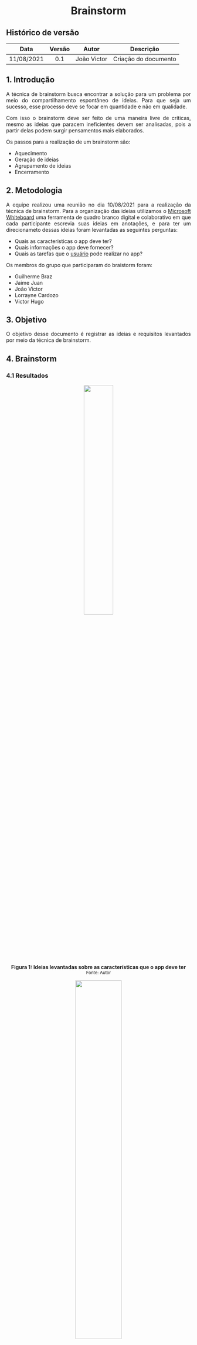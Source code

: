 # <center> Brainstorm


## Histórico de versão
| Data | Versão | Autor | Descrição |
| :-:|:-:|:-:|:-: |
| 11/08/2021 | 0.1 | João Victor | Criação do documento |

<div align="justify">

## 1. Introdução
A técnica de brainstorm busca encontrar a solução para um problema por meio do compartilhamento espontâneo de ideias. Para que seja um sucesso, esse processo deve se focar em quantidade e não em qualidade.

Com isso o brainstorm deve ser feito de uma maneira livre de críticas, mesmo as ideias que paracem ineficientes devem ser analisadas, pois a partir delas podem surgir pensamentos mais elaborados.

Os passos para a realização de um brainstorm são:

- Aquecimento
- Geração de ideias
- Agrupamento de ideias
- Encerramento

## 2. Metodologia
A equipe realizou uma reunião no dia 10/08/2021 para a realização da técnica de brainstorm. Para a organização das ideias utilizamos o [Microsoft Whiteboard](https://www.microsoft.com/pt-br/microsoft-365/microsoft-whiteboard/digital-whiteboard-app) uma ferramenta de quadro branco digital e colaborativo em que cada participante escrevia suas ideias em anotações, e para ter um direcionameto dessas ideias foram levantadas as seguintes perguntas:

- Quais as caracteristicas o app deve ter?
- Quais informações o app deve fornecer?
- Quais as tarefas que o [usuário](./modelagem/lexico?id=usuário) pode realizar no app?

Os membros do grupo que participaram do braistorm foram:

- Guilherme Braz
- Jaime Juan
- João Victor
- Lorrayne Cardozo
- Victor Hugo

## 3. Objetivo
O objetivo desse documento é registrar as ideias e requisitos levantados por meio da técnica de brainstorm.

## 4. Brainstorm
### 4.1 Resultados

<p align='center'>
    <img src='images/brainstorm_1.png' width=40% height=auto>
    <figcaption align='center'>
        <b>Figura 1: Ideias levantadas sobre as características que o app deve ter</b>
        <br>
        <small>Fonte: Autor</small>
    </figcaption>
</p>

<p align='center'>
    <img src='images/brainstorm_2.png' width=50% height=auto>
    <figcaption align='center'>
        <b>Figura 2: Ideias levantadas sobre as informações o app deve fornecer</b>
        <br>
        <small>Fonte: Autor</small>
    </figcaption>
</p>

<p align='center'>
    <img src='images/brainstorm_3.png' width=50% height=auto>
    <figcaption align='center'>
        <b>Figura 3: Ideias levantadas sobre as tarefas que o [usuário](./modelagem/lexico?id=usuário) pode realizar no app</b>
        <br>
        <small>Fonte: Autor</small>
    </figcaption>
</p>

### 4.2 Requisitos elicitados

| Id | Descrição | Tipo de requisito |
| -- | --------- | ----------------- |
| 001 | Ter a opção de login pelo Meugov.br | Requisito Funcional |
| 002 | Ter a opção de [logout](./modelagem/lexico?id=logout) | Requisito Funcional |
| 003 | Ter a opção de criar conta pelo Meugov.br | Requisito Funcional |
| 004 | Ter a opção de ver regras de doação | Requisito Funcional |
| 005 | Ter a opção de convidar um amigo | Requisito Funcional |
| 006 | Ter a opção de visualizar dados pessoais | Requisito Funcional |
| 007 | Ter a opção de [visualizar histórico de doações](./modelagem/lexico?id=visualizar-histórico-de-doações) | Requisito Funcional |
| 008 | Ter a opção de [visualizar campanhas de doação](./modelagem/lexico?id=visualizar-campanhas-de-doações) | Requisito Funcional |
| 009 | Ter a opção de ver notificações sobre doações agendadas | Requisito Funcional |
| 010 | Ter a opção de solicitar agendamento de doação | Requisito Funcional |
| 011 | Ter a opção de ver a lista de [hemocentro](./modelagem/lexico?id=hemocentro)s próximos a localização | Requisito Funcional |
| 012 | Ter a opção de escolher a localização para procurar [hemocentro](./modelagem/lexico?id=hemocentro)s próximos | Requisito Funcional |
| 013 | Ter a opção de usar a localização do dispositivo para procurar [hemocentro](./modelagem/lexico?id=hemocentro)s próximos | Requisito Funcional |
| 014 | Ter a opção de ver informações sobre os [hemocentro](./modelagem/lexico?id=hemocentro)s (telefones, horário de atendimento, site... ) | Requisito Funcional |
| 015 | Ter a opção de ver rotas para locomoção ao [hemocentro](./modelagem/lexico?id=hemocentro) | Requisito Funcional |
| 016 | Ter a opção de visualizar um mapa com a localização dos [hemocentro](./modelagem/lexico?id=hemocentro)s próximos | Requisito Funcional |
| 017 | Ter a opção de ver a data da ultima doação feita | Requisito Funcional |
| 018 | Ter a opção de ver a data da próxima doação | Requisito Funcional |
| 019 | Ter a opção de notificar o [usuário](./modelagem/lexico?id=usuário) sobre campanhas de doação | Requisito Funcional |
| 020 | Ter a opção de notificar o [usuário](./modelagem/lexico?id=usuário) sobre a data de sua próxima doação | Requisito Funcional |
| 021 | O aplicativo deve ter um layout responsivo para variados tamanhos de telas | Requisito Não Funcional |
| 022 | O aplicativo deve ser leve (não ser maior que 100MB) | Requisito Não Funcional |
| 023 | O aplicativo deve ser rapido (não demorar mais que 500ms para abrir e carregar informações) | Requisito Não Funcional |
| 024 | O aplicativo deve ter compatibilidade com diversos sistemas operacionais (IOS, Android, versão web) | Requisito Não Funcional |
| 025 | O aplicativo deve ter modo escuro e modo claro | Requisito Não Funcional |
| 026 | O aplicativo deve ter uma interface simples e amigavel | Requisito Não Funcional |
| 027 | O aplicativo deve ter facil uso | Requisito Não Funcional |
| 028 | o aplicativo deve ser intuitivo | Requisito Não Funcional |

## 5. Conclusão

Ao total foram identificados 28 requisitos utilizando a técnica de brainstorm, sendo 20 requistos funcionais e 8 requisitos não funcionais.


## 6. Referências

Woebcken, Cayo. O que é brainstorming e as 7 melhores técnicas para a tomada de decisões inteligentes. Disponível em: https://rockcontent.com/br/blog/brainstorming/ 

</div> 